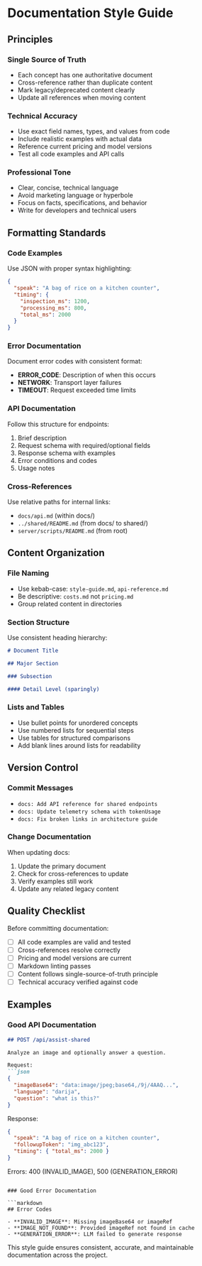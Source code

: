 # Documentation Style Guide

## Principles

### Single Source of Truth

- Each concept has one authoritative document
- Cross-reference rather than duplicate content
- Mark legacy/deprecated content clearly
- Update all references when moving content

### Technical Accuracy

- Use exact field names, types, and values from code
- Include realistic examples with actual data
- Reference current pricing and model versions
- Test all code examples and API calls

### Professional Tone

- Clear, concise, technical language
- Avoid marketing language or hyperbole
- Focus on facts, specifications, and behavior
- Write for developers and technical users

## Formatting Standards

### Code Examples

Use JSON with proper syntax highlighting:

```json
{
  "speak": "A bag of rice on a kitchen counter",
  "timing": {
    "inspection_ms": 1200,
    "processing_ms": 800,
    "total_ms": 2000
  }
}
```

### Error Documentation

Document error codes with consistent format:

- **ERROR_CODE**: Description of when this occurs
- **NETWORK**: Transport layer failures
- **TIMEOUT**: Request exceeded time limits

### API Documentation

Follow this structure for endpoints:

1. Brief description
2. Request schema with required/optional fields
3. Response schema with examples
4. Error conditions and codes
5. Usage notes

### Cross-References

Use relative paths for internal links:

- `docs/api.md` (within docs/)
- `../shared/README.md` (from docs/ to shared/)
- `server/scripts/README.md` (from root)

## Content Organization

### File Naming

- Use kebab-case: `style-guide.md`, `api-reference.md`
- Be descriptive: `costs.md` not `pricing.md`
- Group related content in directories

### Section Structure

Use consistent heading hierarchy:

```markdown
# Document Title

## Major Section

### Subsection

#### Detail Level (sparingly)
```

### Lists and Tables

- Use bullet points for unordered concepts
- Use numbered lists for sequential steps
- Use tables for structured comparisons
- Add blank lines around lists for readability

## Version Control

### Commit Messages

- `docs: Add API reference for shared endpoints`
- `docs: Update telemetry schema with tokenUsage`
- `docs: Fix broken links in architecture guide`

### Change Documentation

When updating docs:

1. Update the primary document
2. Check for cross-references to update
3. Verify examples still work
4. Update any related legacy content

## Quality Checklist

Before committing documentation:

- [ ] All code examples are valid and tested
- [ ] Cross-references resolve correctly
- [ ] Pricing and model versions are current
- [ ] Markdown linting passes
- [ ] Content follows single-source-of-truth principle
- [ ] Technical accuracy verified against code

## Examples

### Good API Documentation

```markdown
## POST /api/assist-shared

Analyze an image and optionally answer a question.

Request:
```json
{
  "imageBase64": "data:image/jpeg;base64,/9j/4AAQ...",
  "language": "darija",
  "question": "what is this?"
}
```

Response:
```json
{
  "speak": "A bag of rice on a kitchen counter",
  "followupToken": "img_abc123",
  "timing": { "total_ms": 2000 }
}
```

Errors: 400 (INVALID_IMAGE), 500 (GENERATION_ERROR)
```

### Good Error Documentation

```markdown
## Error Codes

- **INVALID_IMAGE**: Missing imageBase64 or imageRef
- **IMAGE_NOT_FOUND**: Provided imageRef not found in cache
- **GENERATION_ERROR**: LLM failed to generate response
```

This style guide ensures consistent, accurate, and maintainable documentation across the project.
